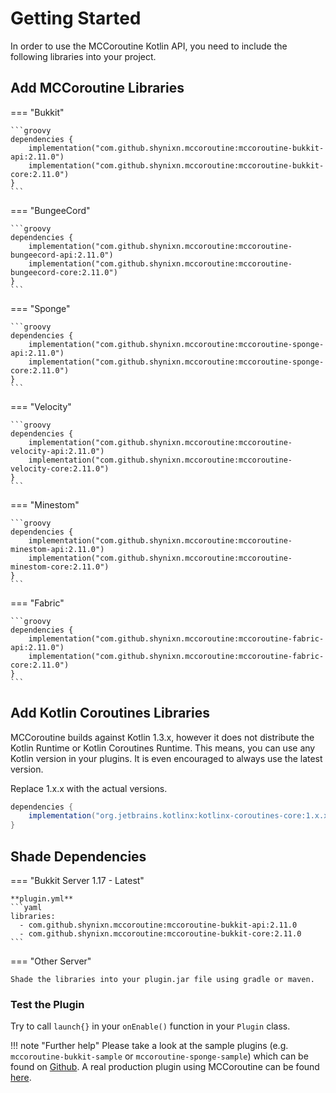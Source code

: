 # Getting Started

In order to use the MCCoroutine Kotlin API, you need to include the following libraries into your project.

## Add MCCoroutine Libraries

=== "Bukkit"

    ```groovy
    dependencies {
        implementation("com.github.shynixn.mccoroutine:mccoroutine-bukkit-api:2.11.0")
        implementation("com.github.shynixn.mccoroutine:mccoroutine-bukkit-core:2.11.0")
    }
    ```

=== "BungeeCord"

    ```groovy
    dependencies {
        implementation("com.github.shynixn.mccoroutine:mccoroutine-bungeecord-api:2.11.0")
        implementation("com.github.shynixn.mccoroutine:mccoroutine-bungeecord-core:2.11.0")
    }
    ```

=== "Sponge"

    ```groovy
    dependencies {
        implementation("com.github.shynixn.mccoroutine:mccoroutine-sponge-api:2.11.0")
        implementation("com.github.shynixn.mccoroutine:mccoroutine-sponge-core:2.11.0")
    }
    ```

=== "Velocity"

    ```groovy
    dependencies {
        implementation("com.github.shynixn.mccoroutine:mccoroutine-velocity-api:2.11.0")
        implementation("com.github.shynixn.mccoroutine:mccoroutine-velocity-core:2.11.0")
    }
    ```

=== "Minestom"

    ```groovy
    dependencies {
        implementation("com.github.shynixn.mccoroutine:mccoroutine-minestom-api:2.11.0")
        implementation("com.github.shynixn.mccoroutine:mccoroutine-minestom-core:2.11.0")
    }
    ```

=== "Fabric"

    ```groovy
    dependencies {
        implementation("com.github.shynixn.mccoroutine:mccoroutine-fabric-api:2.11.0")
        implementation("com.github.shynixn.mccoroutine:mccoroutine-fabric-core:2.11.0")
    }
    ```

## Add Kotlin Coroutines Libraries

MCCoroutine builds against Kotlin 1.3.x, however it does not distribute the Kotlin Runtime or Kotlin Coroutines Runtime.
This means, you can use any Kotlin version in your plugins. It is even encouraged to always use the latest version.

Replace 1.x.x with the actual versions. 

```groovy
dependencies {
    implementation("org.jetbrains.kotlinx:kotlinx-coroutines-core:1.x.x")
}
```

## Shade Dependencies

=== "Bukkit Server 1.17 - Latest"

    **plugin.yml**
    ```yaml
    libraries:
      - com.github.shynixn.mccoroutine:mccoroutine-bukkit-api:2.11.0
      - com.github.shynixn.mccoroutine:mccoroutine-bukkit-core:2.11.0
    ```

=== "Other Server"

    Shade the libraries into your plugin.jar file using gradle or maven. 


### Test the Plugin

Try to call ``launch{}`` in your ``onEnable()`` function in your ``Plugin`` class.

!!! note "Further help"
    Please take a look at the sample plugins (e.g. ``mccoroutine-bukkit-sample`` or ``mccoroutine-sponge-sample``) which
    can be found on [Github](https://github.com/Shynixn/MCCoroutine).
    A real production plugin using MCCoroutine can be found [here](https://github.com/Shynixn/BlockBall).
